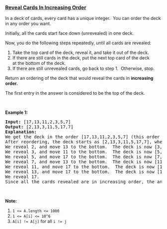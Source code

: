### [Reveal Cards In Increasing Order](https://leetcode.com/problems/reveal-cards-in-increasing-order)

<p>In a deck of cards, every card has a unique integer.&nbsp; You can order the deck in&nbsp;any order you want.</p>

<p>Initially, all the cards start face down (unrevealed) in one deck.</p>

<p>Now, you do the following steps repeatedly, until all cards are revealed:</p>

<ol>
	<li>Take the top card of the deck, reveal it, and take it out of the deck.</li>
	<li>If there are still cards in the deck, put the next top card of the deck at&nbsp;the bottom of the deck.</li>
	<li>If there are still unrevealed cards, go back to step 1.&nbsp; Otherwise, stop.</li>
</ol>

<p>Return an ordering of the deck that would reveal the cards&nbsp;in <strong>increasing order.</strong></p>

<p>The first entry in the answer is considered to be the top of the deck.</p>

<p>&nbsp;</p>

<div>
<p><strong>Example 1:</strong></p>

<pre>
<strong>Input: </strong><span id="example-input-1-1">[17,13,11,2,3,5,7]</span>
<strong>Output: </strong><span id="example-output-1">[2,13,3,11,5,17,7]</span>
<strong>Explanation: </strong>
We get the deck in the order [17,13,11,2,3,5,7] (this order doesn't matter), and reorder it.
After reordering, the deck starts as [2,13,3,11,5,17,7], where 2 is the top of the deck.
We reveal 2, and move 13 to the bottom.  The deck is now [3,11,5,17,7,13].
We reveal 3, and move 11 to the bottom.  The deck is now [5,17,7,13,11].
We reveal 5, and move 17 to the bottom.  The deck is now [7,13,11,17].
We reveal 7, and move 13 to the bottom.  The deck is now [11,17,13].
We reveal 11, and move 17 to the bottom.  The deck is now [13,17].
We reveal 13, and move 17 to the bottom.  The deck is now [17].
We reveal 17.
Since all the cards revealed are in increasing order, the answer is correct.
</pre>

<div>
<p>&nbsp;</p>

<p><strong>Note:</strong></p>

<ol>
	<li><code>1 &lt;= A.length &lt;= 1000</code></li>
	<li><code>1 &lt;= A[i] &lt;= 10^6</code></li>
	<li><code>A[i] != A[j]</code>&nbsp;for all&nbsp;<code>i != j</code></li>
</ol>
</div>
</div>
